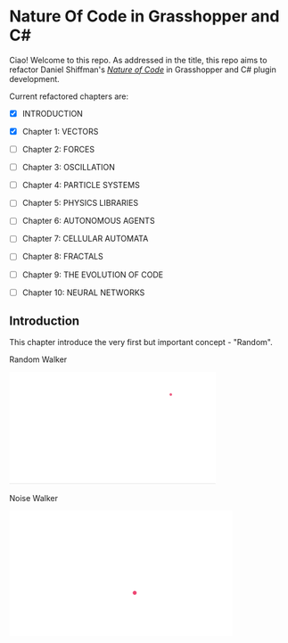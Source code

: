 # Nature Of Code in Grasshopper and C#

Ciao! Welcome to this repo. As addressed in the title, this repo aims to refactor Daniel Shiffman's [*Nature of Code*](https://natureofcode.com/) in Grasshopper and C# plugin development.



Current refactored chapters are:

- [x] INTRODUCTION
- [x] Chapter 1: VECTORS
- [ ] Chapter 2: FORCES
- [ ] Chapter 3: OSCILLATION
- [ ] Chapter 4: PARTICLE SYSTEMS
- [ ] Chapter 5: PHYSICS LIBRARIES
- [ ] Chapter 6: AUTONOMOUS AGENTS
- [ ] Chapter 7: CELLULAR AUTOMATA
- [ ] Chapter 8: FRACTALS
- [ ] Chapter 9: THE EVOLUTION OF CODE
- [ ] Chapter 10: NEURAL NETWORKS



## Introduction

This chapter introduce the very first but important concept - "Random".

Random Walker

<img src="README.assets/randomWalker.gif" alt="randomWalker" style="zoom:50%;" />

Noise Walker

<img src="README.assets/noiseWalker.gif" alt="noiseWalker" style="zoom:50%;" />